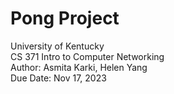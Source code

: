 # Pong Project
University of Kentucky<br>
CS 371 Intro to Computer Networking<br>
Author: Asmita Karki, Helen Yang<br>
Due Date: Nov 17, 2023<br>

